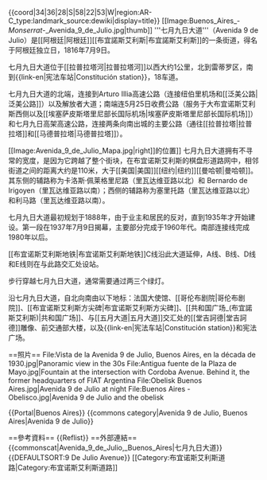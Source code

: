 {{coord|34|36|28|S|58|22|53|W|region:AR-C_type:landmark_source:dewiki|display=title}}
[[Image:Buenos_Aires_-_Monserrat_-_Avenida_9_de_Julio.jpg|thumb]]
'''七月九日大道'''（Avenida 9 de Julio）是[[阿根廷|阿根廷]][[布宜諾斯艾利斯|布宜諾斯艾利斯]]的一条街道，得名于阿根廷独立日，1816年7月9日。

七月九日大道位于[[拉普拉塔河|拉普拉塔河]]以西大约1公里，北到雷蒂罗区，南到{{link-en|宪法车站|Constitución station}}，18车道。

七月九日大道的北端，连接到Arturo Illia高速公路（连接纽伯里机场和[[泛美公路|泛美公路]]）以及解放者大道；南端连5月25日收费公路（服务于大布宜诺斯艾利斯西侧以及[[埃塞萨皮斯塔里尼部长国际机场|埃塞萨皮斯塔里尼部长国际机场]]）和七月九日高架高速公路，连接两条向南出城的主要公路（通往[[拉普拉塔|拉普拉塔]]和[[马德普拉塔|马德普拉塔]]）。

[[Image:Avenida_9_de_Julio_Mapa.jpg|right]]的位置]]
七月九日大道拥有不寻常的宽度，是因为它跨越了整个街块，在布宜诺斯艾利斯的棋盘形道路网中，相邻街道之间的距离大约是110米，大于[[美国|美国]][[纽约|纽约]][[曼哈顿|曼哈顿]]。其东侧的辅路称为卡洛斯·佩莱格里尼路（里瓦达维亚路以北）和 Bernardo de Irigoyen（里瓦达维亚路以南）；西侧的辅路称为塞里托路（里瓦达维亚路以北）和利马路（里瓦达维亚路以南）。

七月九日大道最初规划于1888年，由于业主和居民的反对，直到1935年才开始建设。第一段在1937年7月9日揭幕，主要部分完成于1960年代。南部连接线完成1980年以后。

[[布宜诺斯艾利斯地铁|布宜诺斯艾利斯地铁]]C线沿此大道延伸，A线、B线、D线和E线则在与此路交汇处设站。

步行穿越七月九日大道，通常需要通过两三个绿灯。

沿七月九日大道，自北向南由以下地标：法国大使馆、[[哥伦布剧院|哥伦布剧院]]、[[布宜诺斯艾利斯方尖碑|布宜诺斯艾利斯方尖碑]]、[[共和国广场_(布宜諾斯艾利斯)|共和国广场]]、与[[五月大道|五月大道]]交汇处的[[堂吉訶德|堂吉訶德]]雕像、前交通部大楼，以及{{link-en|宪法车站|Constitución station}}和宪法广场。

==照片==
<gallery>
File:Vista de la Avenida 9 de Julio, Buenos Aires, en la década de 1930.jpg|Panoramic view in the 30s
File:Antigua fuente de la Plaza de Mayo.jpg|Fountain at the intersection with Cordoba Avenue. Behind it, the former headquarters of FIAT Argentina
File:Obelisk Buenos Aires.jpg|Avenida 9 de Julio at night
File:Buenos Aires - Obelisco.jpg|Avenida 9 de Julio and the obelisk
</gallery>

{{Portal|Buenos Aires}}
{{commons category|Avenida 9 de Julio, Buenos Aires|Avenida 9 de Julio}}

==參考資料==
{{Reflist}}
==外部連結==
{{commonscat|Avenida_9_de_Julio,_Buenos_Aires|七月九日大道}}
{{DEFAULTSORT:9 De Julio Avenue}}
[[Category:布宜诺斯艾利斯道路|Category:布宜诺斯艾利斯道路]]